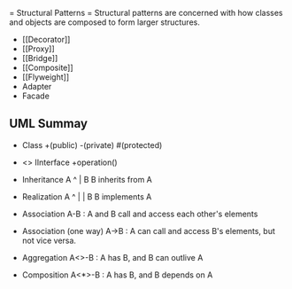 = Structural Patterns =
Structural patterns are concerned with how classes and objects are composed to
form larger structures.

* [[Decorator]]
* [[Proxy]]
* [[Bridge]]
* [[Composite]]
* [[Flyweight]]
* Adapter
* Facade


UML Summay
--------------------
* Class
    +(public)
    -(private)
    #(protected)

* <<interface>>
  IInterface
    +operation()

* Inheritance
  A
  ^
  |
  B
  B inherits from A

* Realization
  A
  ^
  |
  |
  B
  B implements A

* Association
  A-B : A and B call and access each other's elements
* Association (one way)
  A->B : A can call and access B's elements, but not vice versa.
* Aggregation
  A<>-B : A has B, and B can outlive A
* Composition
  A<*>-B : A has B, and B depends on A

